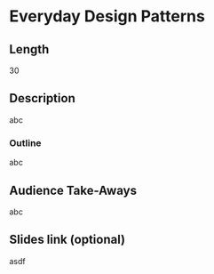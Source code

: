 # Everyday Design Patterns

## Length

30

## Description

abc

### Outline

abc

## Audience Take-Aways

abc

## Slides link (optional)

asdf
